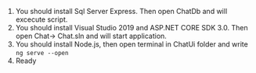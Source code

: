 1. You should install Sql Server Express. Then open ChatDb and will excecute script.
2. You should install Visual Studio 2019 and ASP.NET CORE SDK 3.0. Then open Chat-> Chat.sln and will start application.
3. You should install Node.js, then open terminal in ChatUi folder and write `ng serve --open`
4. Ready                                               

